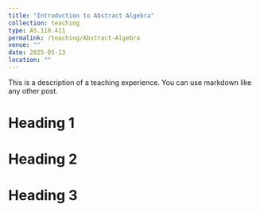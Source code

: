 ```yaml
---
title: "Introduction to Abstract Algebra"
collection: teaching
type: AS.110.411
permalink: /teaching/Abstract-Algebra
venue: ""
date: 2025-05-13
location: ""
---
```


This is a description of a teaching experience. You can use markdown like any other post.

Heading 1
======

Heading 2
======

Heading 3
======
